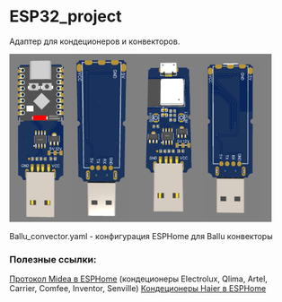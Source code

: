 # ESP32_project

Адаптер для кондеционеров и конвекторов.

<img src="ESP32-convector-super-mini.png" height="300"><img src="ESP32-convector.png" height="300">

Ballu_convector.yaml - конфигурация ESPHome для Ballu конвекторы




### Полезные ссылки:

<a href=https://esphome.io/components/climate/midea.html>Протокол Midea в ESPHome</a> (кондеционеры Electrolux, Qlima, Artel, Carrier, Comfee, Inventor, Senville)
<a href=https://github.com/paveldn/haier-esphome>Кондеционеры Haier в ESPHome</a>


